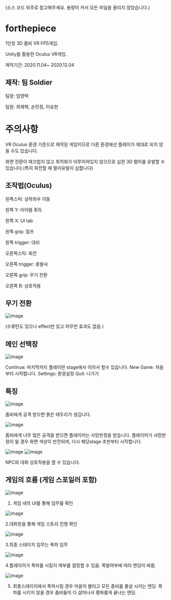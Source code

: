(소스 코드 위주로 참고해주세요. 용량이 커서 모든 파일을 올리지 않았습니다.)

# forthepiece

1인칭 3D 좀비 VR FPS게임.

Unity를 활용한 Oculus VR게임.

제작기간: 2020.11.04~ 2020.12.04



## 제작: 팀 Soldier
 
  팀장: 임영택
  
  팀원: 최재혁, 손민정, 이승현


# 주의사항

  VR Oculus 환경 기준으로 제작된 게임이므로 다른 환경에선 플레이가 제대로 되지 않을 수도 있습니다.

  화면 전환이 매끄럽지 않고 최적화가 이루어져있지 않으므로 심한 3D 멀미를 유발할 수 있습니다.(특히 회전할 때 멀미유발이 심합니다)
  

## 조작법(Oculus)

 왼쪽스틱: 상하좌우 이동

 왼쪽 Y: 아이템 획득

 왼쪽 X: UI tab
 
 왼쪽 grip: 점프
 
 왼쪽 trigger: 대쉬
 
 오른쪽스틱: 회전
 
 오른쪽 trigger: 총발사
 
 오른쪽 grip: 무기 전환
 
 오른쪽 B: 상호작용
 

## 무기 전환

![image](https://user-images.githubusercontent.com/80087763/151394599-e8a11e92-b12c-4add-9ae5-2844044b6d5c.png)

(수류탄도 있으나 effect만 있고 아무런 효과도 없음.)

## 메인 선택창

![image](https://user-images.githubusercontent.com/80087763/151396395-9a7c3ea3-0b1b-4389-bccc-48addc6ed3f7.png)

Continue: 마지막까지 플레이한 stage에서 이어서 할수 있습니다.
New Game: 처음부터 시작합니다.
Settings: 환경설정
Quit: 나가기

## 특징

![image](https://user-images.githubusercontent.com/80087763/151397300-ab4a14fe-0532-42db-8750-e6ba23f17eac.png)

좀비에게 공격 받으면 붉은 테두리가 생깁니다.

![image](https://user-images.githubusercontent.com/80087763/151398136-ae326af8-e568-4111-94ea-82a46cd79e63.png)

좀비에게 너무 많은 공격을 받으면 플레이어는 사망판정을 받습니다.
플레이어가 사망판정이 될 경우 화면 색상이 반전되며, 다시 해당stage 초반부터 시작합니다.

![image](https://user-images.githubusercontent.com/80087763/151397647-00c88405-bcfe-4426-b1a2-4cc1634b02b9.png)
![image](https://user-images.githubusercontent.com/80087763/151397949-55d76550-e156-40c2-8d6d-64977dfb1747.png)

NPC와 대화 상호작용을 할 수 있습니다.



## 게임의 흐름 (게임 스포일러 포함)

![image](https://user-images.githubusercontent.com/80087763/151394110-cdf6a4f9-bb4b-4260-98bb-4395afab2467.png)

1. 게임 내의 UI를 통해 임무를 확인


![image](https://user-images.githubusercontent.com/80087763/151394130-efddbe29-d8e1-43dc-96d9-274c45874cc4.png)

2.대화창을 통해 게임 스토리 진행 확인


![image](https://user-images.githubusercontent.com/80087763/151394155-3740a1fd-c22c-4d09-8671-278d677514c5.png)

3.최종 스테이지 임무는 폭파 임무


![image](https://user-images.githubusercontent.com/80087763/151394175-a0842488-b216-42c3-a34f-7d4a602f2f71.png)

4.플레이어가 폭파를 시킬지 여부를 결정할 수 있음.
폭발여부에 따라 엔딩이 바뀜.

![image](https://user-images.githubusercontent.com/80087763/151395927-2204de40-4453-4f6b-b34c-a455e5de70f2.png)

5. 최종스테이지에서 폭파시킬 경우 마을이 불타고 모든 좀비를 몰살 시키는 엔딩.
폭파를 시키지 않을 경우 좀비들이 다 살아나서 평화롭게 끝나는 엔딩.
